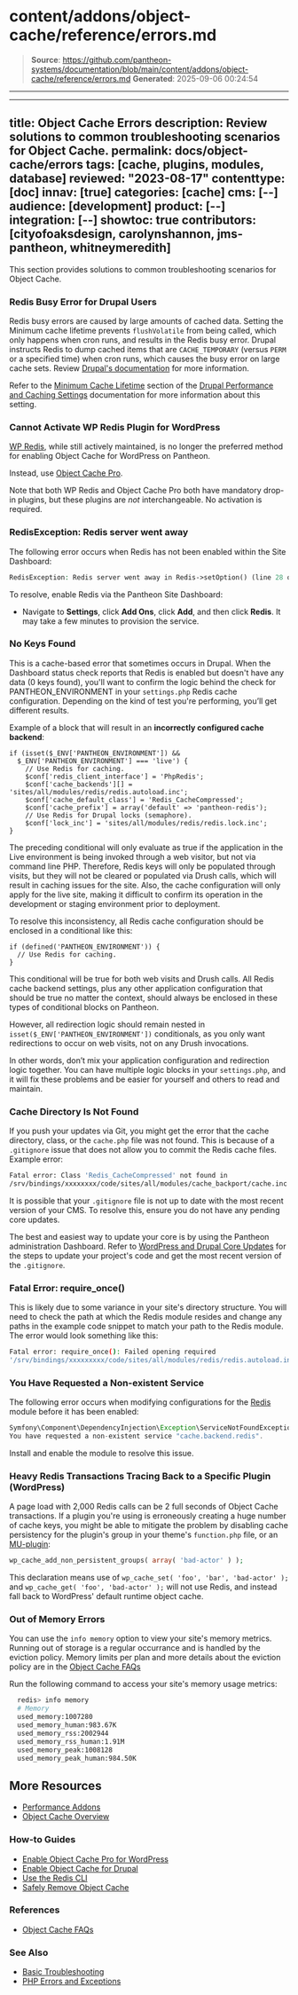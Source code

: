 # content/addons/object-cache/reference/errors.md

> **Source**: https://github.com/pantheon-systems/documentation/blob/main/content/addons/object-cache/reference/errors.md
> **Generated**: 2025-09-06 00:24:54

---

---
title: Object Cache Errors
description: Review solutions to common troubleshooting scenarios for Object Cache.
permalink: docs/object-cache/errors
tags: [cache, plugins, modules, database]
reviewed: "2023-08-17"
contenttype: [doc]
innav: [true]
categories: [cache]
cms: [--]
audience: [development]
product: [--]
integration: [--]
showtoc: true
contributors: [cityofoaksdesign, carolynshannon, jms-pantheon, whitneymeredith]
---
This section provides solutions to common troubleshooting scenarios for Object Cache.

### Redis Busy Error for Drupal Users

Redis busy errors are caused by large amounts of cached data. Setting the Minimum cache lifetime prevents `flushVolatile` from being called, which only happens when cron runs, and results in the Redis busy error. Drupal instructs Redis to dump cached items that are `CACHE_TEMPORARY` (versus `PERM` or a specified time) when cron runs, which causes the busy error on large cache sets. Review [Drupal's documentation](https://www.drupal.org/project/redis/issues/2538902) for more information.

Refer to the [Minimum Cache Lifetime](/drupal-cache#minimum-cache-lifetime) section of the [Drupal Performance and Caching Settings](/drupal-cache) documentation for more information about this setting.

### Cannot Activate WP Redis Plugin for WordPress
[WP Redis](/object-cache/wordpress-deprecated), while still actively maintained, is no longer the preferred method for enabling Object Cache for WordPress on Pantheon.

Instead, use [Object Cache Pro](/object-cache/wordpress).

Note that both WP Redis and Object Cache Pro both have mandatory drop-in plugins, but these plugins are _not_ interchangeable. No activation is required.

### RedisException: Redis server went away

The following error occurs when Redis has not been enabled within the Site Dashboard:

```php
RedisException: Redis server went away in Redis->setOption() (line 28 of /srv/bindings/xxxxxxxx/code/sites/all/modules/redis/lib/Redis/Client/PhpRedis.php).
```

To resolve, enable Redis via the Pantheon Site Dashboard:

- Navigate to **Settings**, click **Add Ons**, click **Add**, and then click **Redis**. It may take a few minutes to provision the service.

### No Keys Found

This is a cache-based error that sometimes occurs in Drupal. When the Dashboard status check reports that Redis is enabled but doesn't have any data (0 keys found), you'll want to confirm the logic behind the check for PANTHEON_ENVIRONMENT in your `settings.php` Redis cache configuration. Depending on the kind of test you're performing, you’ll get different results.

Example of a block that will result in an **incorrectly configured cache backend**:

```php:title=settings.php
if (isset($_ENV['PANTHEON_ENVIRONMENT']) &&
  $_ENV['PANTHEON_ENVIRONMENT'] === 'live') {
    // Use Redis for caching.
    $conf['redis_client_interface'] = 'PhpRedis';
    $conf['cache_backends'][] = 'sites/all/modules/redis/redis.autoload.inc';
    $conf['cache_default_class'] = 'Redis_CacheCompressed';
    $conf['cache_prefix'] = array('default' => 'pantheon-redis');
    // Use Redis for Drupal locks (semaphore).
    $conf['lock_inc'] = 'sites/all/modules/redis/redis.lock.inc';
}
```

The preceding conditional will only evaluate as true if the application in the Live environment is being invoked through a web visitor, but not via command line PHP. Therefore, Redis keys will only be populated through visits, but they will not be cleared or populated via Drush calls, which will result in caching issues for the site. Also, the cache configuration will only apply for the live site, making it difficult to confirm its operation in the development or staging environment prior to deployment.

To resolve this inconsistency, all Redis cache configuration should be enclosed in a conditional like this:

```php:title=settings.php
if (defined('PANTHEON_ENVIRONMENT')) {
  // Use Redis for caching.
}
```

This conditional will be true for both web visits and Drush calls. All Redis cache backend settings, plus any other application configuration that should be true no matter the context, should always be enclosed in these types of conditional blocks on Pantheon.

However, all redirection logic should remain nested in `isset($_ENV['PANTHEON_ENVIRONMENT'])` conditionals, as you only want redirections to occur on web visits, not on any Drush invocations.

In other words, don’t mix your application configuration and redirection logic together. You can have multiple logic blocks in your `settings.php`, and it will fix these problems and be easier for yourself and others to read and maintain.

### Cache Directory Is Not Found

If you push your updates via Git, you might get the error that the cache directory, class, or the `cache.php` file was not found. This is because of a `.gitignore` issue that does not allow you to commit the Redis cache files. Example error:

```bash
Fatal error: Class 'Redis_CacheCompressed' not found in
/srv/bindings/xxxxxxxx/code/sites/all/modules/cache_backport/cache.inc on line 71
```

It is possible that your `.gitignore` file is not up to date with the most recent version of your CMS. To resolve this, ensure you do not have any pending core updates.

The best and easiest way to update your core is by using the Pantheon administration Dashboard. Refer to [WordPress and Drupal Core Updates](/core-updates) for the steps to update your project's code and get the most recent version of the `.gitignore`.

### Fatal Error: require\_once()

This is likely due to some variance in your site's directory structure. You will need to check the path at which the Redis module resides and change any paths in the example code snippet to match your path to the Redis module. The error would look something like this:

```bash
Fatal error: require_once(): Failed opening required
'/srv/bindings/xxxxxxxxx/code/sites/all/modules/redis/redis.autoload.inc'
```

### You Have Requested a Non-existent Service

The following error occurs when modifying configurations for the [Redis](https://www.drupal.org/project/redis) module before it has been enabled:

```php
Symfony\Component\DependencyInjection\Exception\ServiceNotFoundException:
You have requested a non-existent service "cache.backend.redis".
```

Install and enable the module to resolve this issue.

### Heavy Redis Transactions Tracing Back to a Specific Plugin (WordPress)

A page load with 2,000 Redis calls can be 2 full seconds of Object Cache transactions. If a plugin you're using is erroneously creating a huge number of cache keys, you might be able to mitigate the problem by disabling cache persistency for the plugin's group in your theme's `function.php` file, or an [MU-plugin](/guides/wordpress-configurations/mu-plugin):

```php
wp_cache_add_non_persistent_groups( array( 'bad-actor' ) );
```

This declaration means use of `wp_cache_set( 'foo', 'bar', 'bad-actor' );` and `wp_cache_get( 'foo', 'bad-actor' );` will not use Redis, and instead fall back to WordPress' default runtime object cache.

### Out of Memory Errors

You can use the `info memory` option to view your site's memory metrics. Running out of storage is a regular occurrance and is handled by the eviction policy. Memory limits per plan and more details about the eviction policy are in the [Object Cache FAQs](/object-cache/faq#how-much-object-cache-is-available-for-each-plan-level)

Run the following command to access your site's memory usage metrics:

  ```bash
    redis> info memory
    # Memory
    used_memory:1007280
    used_memory_human:983.67K
    used_memory_rss:2002944
    used_memory_rss_human:1.91M
    used_memory_peak:1008128
    used_memory_peak_human:984.50K
  ```

## More Resources
- [Performance Addons](/addons)
- [Object Cache Overview](/object-cache)

### How-to Guides
- [Enable Object Cache Pro for WordPress](/object-cache/wordpress)
- [Enable Object Cache for Drupal](/object-cache/drupal)
- [Use the Redis CLI](/object-cache/cli)
- [Safely Remove Object Cache](/object-cache/remove)

### References
- [Object Cache FAQs](/object-cache/faq)

### See Also
- [Basic Troubleshooting](/basic-troubleshooting)
- [PHP Errors and Exceptions](/guides/php/php-errors)
